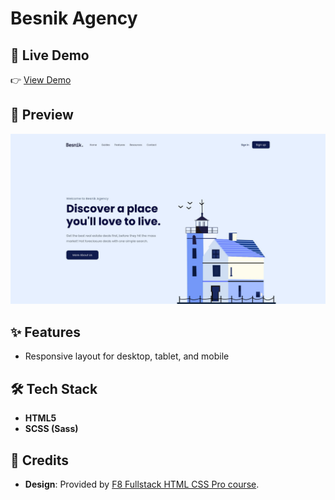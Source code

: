 # Besnik Agency

## 🚀 Live Demo
👉 [View Demo](https://hieutrinh200.github.io/f8-htmlcss-project-01/)

## 📸 Preview
[![Besnik Agency Landing Page](assets/images/preview-thumb.jpg)](assets/images/preview.jpg)

## ✨ Features
- Responsive layout for desktop, tablet, and mobile

## 🛠 Tech Stack
- **HTML5**
- **SCSS (Sass)**

## 📜 Credits
- **Design**: Provided by [F8 Fullstack HTML CSS Pro course](https://fullstack.edu.vn/).

